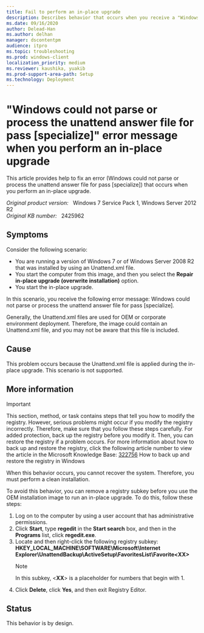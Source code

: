 ```yaml
---
title: Fail to perform an in-place upgrade 
description: Describes behavior that occurs when you receive a "Windows could not parse or process the unattend answer file for pass [specialize]" error message when you perform an in-place upgrade. This behavior occurs on computers that are running Windows 7 or Windows Server 2008 R2.
ms.date: 09/16/2020
author: Delead-Han
ms.author: delhan
manager: dscontentpm
audience: itpro
ms.topic: troubleshooting
ms.prod: windows-client
localization_priority: medium
ms.reviewer: kaushika, yuakib
ms.prod-support-area-path: Setup
ms.technology: Deployment
---
```

# "Windows could not parse or process the unattend answer file for pass [specialize]" error message when you perform an in-place upgrade

This article provides help to fix an error (Windows could not parse or process the unattend answer file for pass [specialize]) that occurs when you perform an in-place upgrade.

_Original product version:_ &nbsp; Windows 7 Service Pack 1, Windows Server 2012 R2  
_Original KB number:_ &nbsp; 2425962

## Symptoms

Consider the following scenario:

- You are running a version of Windows 7 or of Windows Server 2008 R2 that was installed by using an Unattend.xml file.
- You start the computer from this image, and then you select the **Repair in-place upgrade (overwrite installation)** option.
- You start the in-place upgrade.

In this scenario, you receive the following error message: Windows could not parse or process the unattend answer file for pass [specialize].

Generally, the Unattend.xml files are used for OEM or corporate environment deployment. Therefore, the image could contain an Unattend.xml file, and you may not be aware that this file is included.

## Cause

This problem occurs because the Unattend.xml file is applied during the in-place upgrade. This scenario is not supported.

## More information

> [!IMPORTANT]
> This section, method, or task contains steps that tell you how to modify the registry. However, serious problems might occur if you modify the registry incorrectly. Therefore, make sure that you follow these steps carefully. For added protection, back up the registry before you modify it. Then, you can restore the registry if a problem occurs. For more information about how to back up and restore the registry, click the following article number to view the article in the Microsoft Knowledge Base: [322756](https://support.microsoft.com/help/322756) How to back up and restore the registry in Windows  

When this behavior occurs, you cannot recover the system. Therefore, you must perform a clean installation.

To avoid this behavior, you can remove a registry subkey before you use the OEM installation image to run an in-place upgrade. To do this, follow these steps:

1. Log on to the computer by using a user account that has administrative permissions.
2. Click **Start**, type **regedit** in the **Start search** box, and then in the **Programs** list, click **regedit.exe**.
3. Locate and then right-click the following registry subkey: **HKEY_LOCAL_MACHINE\SOFTWARE\Microsoft\Internet Explorer\UnattendBackup\ActiveSetup\FavoritesList\Favorite\<XX>**  
    > [!NOTE]
    >  In this subkey, \<**XX**> is a placeholder for numbers that begin with 1.
4. Click **Delete**, click **Yes**, and then exit Registry Editor.

## Status

This behavior is by design.

